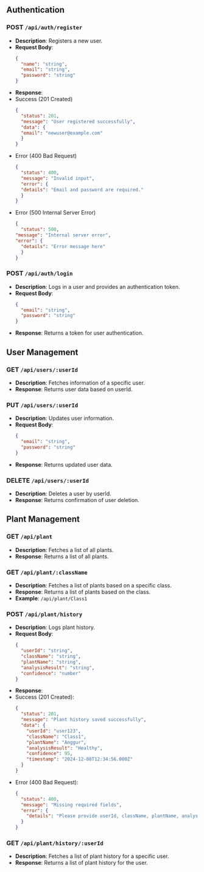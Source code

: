 ## Authentication
### POST `/api/auth/register`
- **Description**: Registers a new user.
- **Request Body**:
  ```json
  {
    "name": "string",
    "email": "string",
    "password": "string"
  }
- **Response**: 
- Success (201 Created)
  ```json
  {
    "status": 201,
    "message": "User registered successfully",
    "data": {
    "email": "newuser@example.com"
    }
  }

- Error (400 Bad Request)
  ```json
  {
    "status": 400,
    "message": "Invalid input",
    "error": {
    "details": "Email and password are required."
    }
  }

- Error (500 Internal Server Error)
  ```json
  {
    "status": 500,
  "message": "Internal server error",
  "error": {
    "details": "Error message here"
    }
  }

### POST `/api/auth/login`
- **Description**: Logs in a user and provides an authentication token.
- **Request Body**:
  ```json
  {
    "email": "string",
    "password": "string"
  }
- **Response**: Returns a token for user authentication.

## User Management
### GET `/api/users/:userId`
- **Description**: Fetches information of a specific user.
- **Response**: Returns user data based on userId.

### PUT `/api/users/:userId`
- **Description**: Updates user information.
- **Request Body**:
  ```json
  {
    "email": "string",
    "password": "string"
  }
- **Response**: Returns updated user data.

### DELETE `/api/users/:userId`
- **Description**: Deletes a user by userId.
- **Response**: Returns confirmation of user deletion.

## Plant Management
### GET `/api/plant`
- **Description**: Fetches a list of all plants.
- **Response**: Returns a list of all plants.

### GET `/api/plant/:className`
- **Description**: Fetches a list of plants based on a specific class.
- **Response**: Returns a list of plants based on the class.
- **Example**: `/api/plant/Class1`

### POST `/api/plant/history`
- **Description**: Logs plant history.
- **Request Body**:
  ```json
  {
    "userId": "string",
    "className": "string",
    "plantName": "string",
    "analysisResult": "string",
    "confidence": "number"
  }
- **Response**:
- Success (201 Created):
  ```json
  {
    "status": 201,
    "message": "Plant history saved successfully",
    "data": {
      "userId": "user123",
      "className": "Class1",
      "plantName": "Anggur",
      "analysisResult": "Healthy",
      "confidence": 95,
      "timestamp": "2024-12-08T12:34:56.000Z"
    }
  }
  

- Error (400 Bad Request):
  ```json
  {
    "status": 400,
    "message": "Missing required fields",
    "error": {
      "details": "Please provide userId, className, plantName, analysisResult, and confidence."
    }
  }
### GET `/api/plant/history/:userId`
- **Description**: Fetches a list of plant history for a specific user.
- **Response**: Returns a list of plant history for the user.




